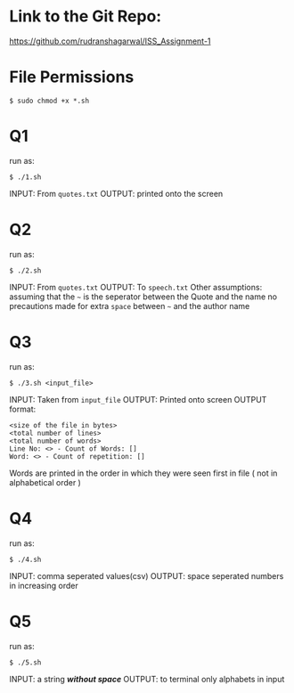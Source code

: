 
# Link to the Git Repo:
https://github.com/rudranshagarwal/ISS_Assignment-1

# File Permissions
```
$ sudo chmod +x *.sh
```

# Q1
run as:
```
$ ./1.sh
```
INPUT:  From `quotes.txt`
OUTPUT: printed onto the screen

# Q2
run as:
```
$ ./2.sh
```
INPUT:  From `quotes.txt`
OUTPUT: To `speech.txt`
Other assumptions: assuming that the `~` is the seperator between the Quote and the name no precautions made for extra `space` between `~` and the author name

# Q3
run as:
```
$ ./3.sh <input_file>
```
INPUT: Taken from `input_file`
OUTPUT: Printed onto screen
OUTPUT format:
```
<size of the file in bytes>
<total number of lines>
<total number of words>
Line No: <> - Count of Words: []
Word: <> - Count of repetition: []
```
Words are printed in the order in which they were seen first in file ( not in alphabetical order )


# Q4
run as:
```
$ ./4.sh
```
INPUT: comma seperated values(csv)
OUTPUT: space seperated numbers in increasing order

# Q5
run as:
```
$ ./5.sh
```
INPUT: a string _****without space****_
OUTPUT: to terminal
only alphabets in input
